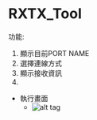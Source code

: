 # RXTX_Tool
功能:
1. 顯示目前PORT NAME
2. 選擇連線方式
3. 顯示接收資訊
4. 
- 執行畫面
  - ![alt tag](https://github.com/whcheng740418/RXTX_Tool/blob/master/imgs/Tool.png?raw=true)
